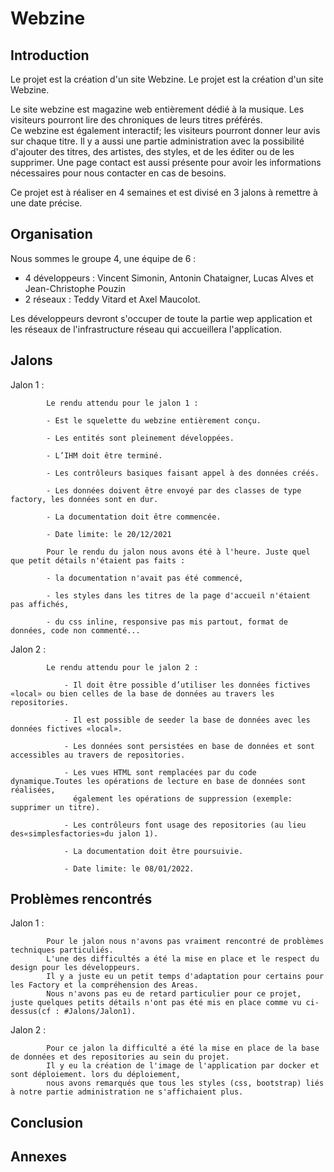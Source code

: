﻿# Webzine
    

## Introduction


Le projet est la création d'un site Webzine. 
Le projet est la création d'un site Webzine. 

Le site webzine est magazine web entièrement dédié à la musique. Les visiteurs pourront lire des chroniques de leurs titres  préférés.  
Ce  webzine  est  également  interactif;  les  visiteurs  pourront  donner  leur  avis  sur chaque titre.
Il y a aussi une partie administration avec la possibilité d'ajouter des titres, 
des artistes, des styles, et de les éditer ou de les supprimer.
Une page contact est aussi présente pour avoir les informations nécessaires pour nous contacter en cas de besoins.

Ce projet est à réaliser en 4 semaines et est divisé en 3 jalons à remettre à une date précise.



## Organisation

Nous sommes le groupe 4, une équipe de 6 : 
- 4 développeurs : Vincent Simonin, Antonin Chataigner, Lucas Alves et Jean-Christophe Pouzin
- 2 réseaux : Teddy Vitard et Axel Maucolot.

Les développeurs devront s'occuper de toute la partie wep application et les réseaux de l'infrastructure réseau qui accueillera l'application.


## Jalons

Jalon 1 : 

			Le rendu attendu pour le jalon 1 :

			- Est le squelette du webzine entièrement conçu.

			- Les entités sont pleinement développées. 

			- L’IHM doit être terminé.

			- Les contrôleurs basiques faisant appel à des données créés. 

			- Les données doivent être envoyé par des classes de type factory, les données sont en dur.
		
			- La documentation doit être commencée.

			- Date limite: le 20/12/2021

			Pour le rendu du jalon nous avons été à l'heure. Juste quel que petit détails n'étaient pas faits :

			- la documentation n'avait pas été commencé,

			- les styles dans les titres de la page d'accueil n'étaient pas affichés,

			- du css inline, responsive pas mis partout, format de données, code non commenté...

Jalon 2 : 

			Le rendu attendu pour le jalon 2 :
				
				- Il doit être possible d’utiliser les données fictives «local» ou bien celles de la base de données au travers les repositories.

				- Il est possible de seeder la base de données avec les données fictives «local». 
				
				- Les données sont persistées en base de données et sont accessibles au travers de repositories.
				
				- Les vues HTML sont remplacées par du code dynamique.Toutes les opérations de lecture en base de données sont réalisées, 
				  également les opérations de suppression (exemple: supprimer un titre).
				  
				- Les contrôleurs font usage des repositories (au lieu des«simplesfactories»du jalon 1).
				
				- La documentation doit être poursuivie.
				
				- Date limite: le 08/01/2022.

## Problèmes rencontrés

Jalon 1 : 
			
			Pour le jalon nous n'avons pas vraiment rencontré de problèmes techniques particuliés.
			L'une des difficultés a été la mise en place et le respect du design pour les développeurs.
			Il y a juste eu un petit temps d'adaptation pour certains pour les Factory et la compréhension des Areas.
			Nous n'avons pas eu de retard particulier pour ce projet, juste quelques petits détails n'ont pas été mis en place comme vu ci-dessus(cf : #Jalons/Jalon1).

Jalon 2 :

			Pour ce jalon la difficulté a été la mise en place de la base de données et des repositories au sein du projet.
			Il y eu la création de l'image de l'application par docker et sont déploiement. lors du déploiement, 
			nous avons remarqués que tous les styles (css, bootstrap) liés à notre partie administration ne s'affichaient plus.   

## Conclusion 

## Annexes 